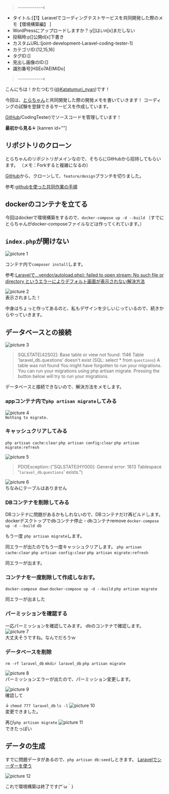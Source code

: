 >------------<
- タイトル:[【1】Laravelでコーディングテストサービスを共同開発した際のメモ【環境構築編】 ]
- WordPressにアップロードしますか？:y[]はいn[x]まだしない
- 投稿時:p[]公開d[x]下書き
- カスタムURL:[joint-development-Laravel-coding-tester-1]
- カテゴリID:[12,15,16]
- タグID:[]
- 見出し画像のID:[]
- 識別番号[HSEo7AEIMiDo]
>------------<

<!-- ↓続き
[kanren id=""] -->

こんにちは！かたつむり([@Katatumuri_nyan](https://twitter.com/Katatumuri_nyan))です！

今回は、[とらちゃん](https://github.com/dt-torachan)と共同開発した際の開発メモを書いていきます！
コーディングの試験を登録できるサービスを作成しています。

[GitHub](https://github.com/dt-torachan)/CodingTester)でソースコードを管理しています！

**最初から見る↓**
[kanren id=""]

<!-- **前回を見る↓**
[kanren id=""] -->

## リポジトリのクローン
とらちゃんのリポジトリがメインなので、そちらにGitHubから招待してもらいます。
（メモ：Forkすると複雑になるの）

[GitHub](https://github.com/dt-torachan/CodingTester)から、クローンして、`feature/design`ブランチを切りました。

参考:[githubを使った共同作業の手順](https://qiita.com/future_kame/items/9fa256aea09faa28b357)

## dockerのコンテナを立てる
今回はdockerで環境構築をするので、`docker-compose up -d --build`
（すでにとらちゃんがdocker-composeファイルなどは作ってくれています。）

## `index.php`が開けない
![picture 1](../../images/724eec592544f19eb5388aa70b1e6440182fa4d66619fbf810f1ffcb7d70ffd4.png)  

コンテナ内で`composer install`します。


参考:[Laravelで…vendor/autoload.php): failed to open stream: No such file or directory というエラーによりデフォルト画面が表示されない解決方法](https://qiita.com/pugiemonn/items/3d000ac0486987dd92df)

![picture 2](../../images/e0adfa8f40c39d8fd622f88448a044d6b8fc5c688a336195fa9ff64b7df8f80d.png)  
表示されました！

中身はちょっと作ってあるのと、私もデザインを少しいじっているので、続きからやっていきます。


## データベースとの接続
![picture 3](../../images/b75eab6a33e3f208bdd78e9b31738e3590584296ada4292b3ae38fdf71f1b85b.png)  
> SQLSTATE[42S02]: Base table or view not found: 1146 Table 'laravel_db.questions' doesn't exist (SQL: select * from `questions`)
> A table was not found
> You might have forgotten to run your migrations. You can run your migrations using php artisan migrate.
> Pressing the button below will try to run your migrations.


データベースと接続できないので、解決方法をメモします。

### appコンテナ内で`php artisan migrate`してみる
![picture 4](../../images/7f31ac6647048a4da87947a995af01378cf2400d40f80dd7224578ca1360ac33.png)  
`Nothing to migrate.`

### キャッシュクリアしてみる
`php artisan cache:clear`
`php artisan config:clear`
`php artisan migrate:refresh`

![picture 5](../../images/c13a512135159f78eeb839438cde96ca36171e5b34875b33f748febfe148f7a2.png)  
> PDOException::("SQLSTATE[HY000]: General error: 1813 Tablespace '`laravel_db`.`questions`' exists.")

![picture 6](../../images/3bbdbae8ad720d3eb08cd78f4a970c665aef6b3b616e9f8409e83a2cd1964f06.png)  
ちなみにテーブルはありません

### DBコンテナを削除してみる
DBコンテナに問題があるかもしれないので、DBコンテナだけ再ビルドします。
dockerデスクトップでdbコンテナ停止・dbコンテナremove
`docker-compose up -d --build db`

もう一度
`php artisan migrate`します。

同エラーが出たのでもう一度キャッシュクリアします。
`php artisan cache:clear`
`php artisan config:clear`
`php artisan migrate:refresh`

同エラーが出ます。

### コンテナを一度削除して作成しなおす。
`docker-compose down`
`docker-compose up -d --build`
`php artisan migrate`

同エラーが出ました

### パーミッションを確認する
一応パーミッションを確認してみます。
dbのコンテナで確認します。
![picture 7](../../images/df92e6d5d19b877da171aca6fe06ac459161054688ce2de343cd14ae347cd21e.png)  
大丈夫そうですね。なんでだろうｗ

### データベースを削除
`rm -rf laravel_db`
`mkdir laravel_db`
`php artisan migrate`

![picture 8](../../images/e2044557292ab76742dacba5031954eeb7ba6352c6973e2933bbcfb7017e618a.png)  
パーミッションエラーが出たので、パーミッション変更します。

![picture 9](../../images/2ee1689094b71eb1352c9c58718859a2037ab9c0cc835a8119fc4504db6962ca.png)  
確認して

↓
`chmod 777 laravel_db`
`ls -l`
![picture 10](../../images/2fbc6aba4ed9c6078eeae784c6721e597747cc6fb6ea1f0addc1107673bb67eb.png)  
変更できました。

再び`php artisan migrate`
![picture 11](../../images/f37fc804b8c34b8281e6216cbfbd551abcf29b03e1f6030c4f51f9ee9b28ced1.png)  
できたっぽい

## データの生成
すでに問題データがあるので、`php artisan db:seed`しときます。
[Laravelでシーダーを使う](https://qiita.com/shosho/items/b69db263a494edfe3b21)

![picture 12](../../images/159181f539ffcb7ccd0e802e6afc3119a4ee4b0af72861786b4d9e8b293ec5b6.png)  

これで環境構築は終了です(*´ω｀)